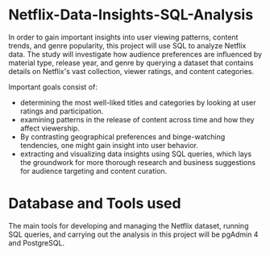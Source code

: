 # Netflix-Data-Insights-SQL-Analysis

In order to gain important insights into user viewing patterns, content trends, and genre popularity, this project will use SQL to analyze Netflix data. The study will investigate how audience preferences are influenced by material type, release year, and genre by querying a dataset that contains details on Netflix's vast collection, viewer ratings, and content categories.

Important goals consist of:

- determining the most well-liked titles and categories by looking at user ratings and participation.
- examining patterns in the release of content across time and how they affect viewership.
- By contrasting geographical preferences and binge-watching tendencies, one might gain insight into user behavior.
- extracting and visualizing data insights using SQL queries, which lays the groundwork for more thorough research and business suggestions for audience targeting and content curation.

# Database and Tools used
The main tools for developing and managing the Netflix dataset, running SQL queries, and carrying out the analysis in this project will be pgAdmin 4 and PostgreSQL.
